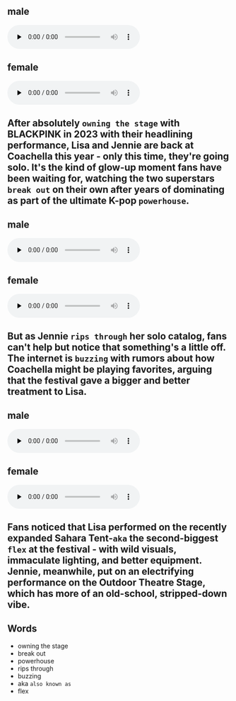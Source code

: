 ## male​
<audio id="audio" controls="" preload="none">
    <source id="mp3" src="./audio_male_1.wav">
</audio>

## female
<audio id="audio" controls="" preload="none">
    <source id="mp3" src="./audio_female_1.wav">
</audio>


## After absolutely `owning the stage` with BLACKPINK in 2023 with their headlining performance, Lisa and Jennie are back at Coachella this year - only this time, they're going solo. It's the kind of glow-up moment fans have been waiting for, watching the two superstars `break out` on their own after years of dominating as part of the ultimate K-pop `powerhouse`.
 
## male​
<audio id="audio" controls="" preload="none">
    <source id="mp3" src="./audio_male_2.wav">
</audio>

## female
<audio id="audio" controls="" preload="none">
    <source id="mp3" src="./audio_female_2.wav">
</audio>

## But as Jennie `rips through` her solo catalog, fans can't help but notice that something's a little off. The internet is `buzzing` with rumors about how Coachella might be playing favorites, arguing that the festival gave a bigger and better treatment to Lisa.
 
## male​
<audio id="audio" controls="" preload="none">
    <source id="mp3" src="./audio_male_3.wav">
</audio>

## female
<audio id="audio" controls="" preload="none">
    <source id="mp3" src="./audio_female_3.wav">
</audio>

## Fans noticed that Lisa performed on the recently expanded Sahara Tent-`aka` the second-biggest `flex` at the festival - with wild visuals, immaculate lighting, and better equipment. Jennie, meanwhile, put on an electrifying performance on the Outdoor Theatre Stage, which has more of an old-school, stripped-down vibe.


## Words
- owning the stage
- break out
- powerhouse
- rips through
- buzzing
- aka `also known as`
- flex
